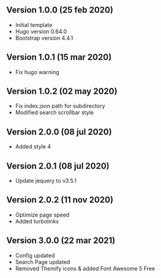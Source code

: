 ## Version 1.0.0 (25 feb 2020)
- Initial template
- Hugo version 0.64.0
- Bootstrap version 4.4.1

## Version 1.0.1 (15 mar 2020)
- Fix hugo warning

## Version 1.0.2 (02 may 2020)
- Fix index.json path for subdirectory
- Modified search scrollbar style

## Version 2.0.0 (08 jul 2020)
- Added style 4

## Version 2.0.1 (08 jul 2020)
- Update jequery to v3.5.1

## Version 2.0.2 (11 nov 2020)
- Optimize page speed
- Added turbolinks

## Version 3.0.0 (22 mar 2021)
- Config updated
- Search Page updated
- Removed Themify icons & added Font Awesome 5 Free
